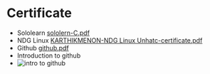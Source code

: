 # Certificate
* Sololearn [sololern-C.pdf](https://github.com/KJMbankai/M1_FINANCIAL_CALCULATOR/files/8368482/sololern-C.pdf)
* NDG Linux [KARTHIKMENON-NDG Linux Unhatc-certificate.pdf](https://github.com/KJMbankai/M1_FINANCIAL_CALCULATOR/files/8368502/KARTHIKMENON-NDG.Linux.Unhatc-certificate.pdf)
* Github [github.pdf](https://github.com/KJMbankai/M1_FINANCIAL_CALCULATOR/files/8368507/github.pdf)
* Introduction to github 
* ![intro to github](https://user-images.githubusercontent.com/101549003/160544257-9b3ec826-3846-4d11-bf50-aec88ea20707.PNG)
